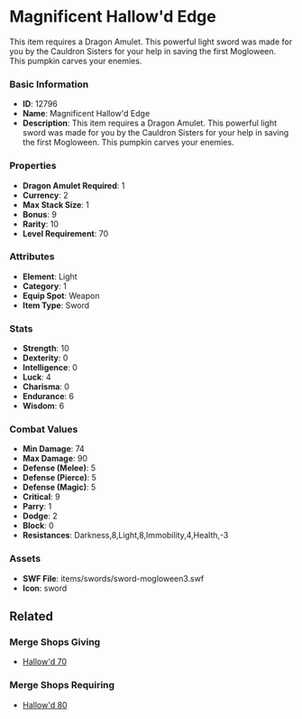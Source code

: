 # Magnificent Hallow'd Edge

This item requires a Dragon Amulet. This powerful light sword was made for you by the Cauldron Sisters for your help in saving the first Mogloween. This pumpkin carves your enemies. 

### Basic Information

- **ID**: 12796
- **Name**: Magnificent Hallow&#039;d Edge
- **Description**: This item requires a Dragon Amulet. This powerful light sword was made for you by the Cauldron Sisters for your help in saving the first Mogloween. This pumpkin carves your enemies. 

### Properties

- **Dragon Amulet Required**: 1
- **Currency**: 2
- **Max Stack Size**: 1
- **Bonus**: 9
- **Rarity**: 10
- **Level Requirement**: 70

### Attributes

- **Element**: Light
- **Category**: 1
- **Equip Spot**: Weapon
- **Item Type**: Sword

### Stats

- **Strength**: 10
- **Dexterity**: 0
- **Intelligence**: 0
- **Luck**: 4
- **Charisma**: 0
- **Endurance**: 6
- **Wisdom**: 6

### Combat Values

- **Min Damage**: 74
- **Max Damage**: 90
- **Defense (Melee)**: 5
- **Defense (Pierce)**: 5
- **Defense (Magic)**: 5
- **Critical**: 9
- **Parry**: 1
- **Dodge**: 2
- **Block**: 0
- **Resistances**: Darkness,8,Light,8,Immobility,4,Health,-3

### Assets

- **SWF File**: items/swords/sword-mogloween3.swf
- **Icon**: sword

## Related

### Merge Shops Giving

- [Hallow'd 70](../merge-shops/226-hallow-d-70.md)

### Merge Shops Requiring

- [Hallow'd 80](../merge-shops/227-hallow-d-80.md)

